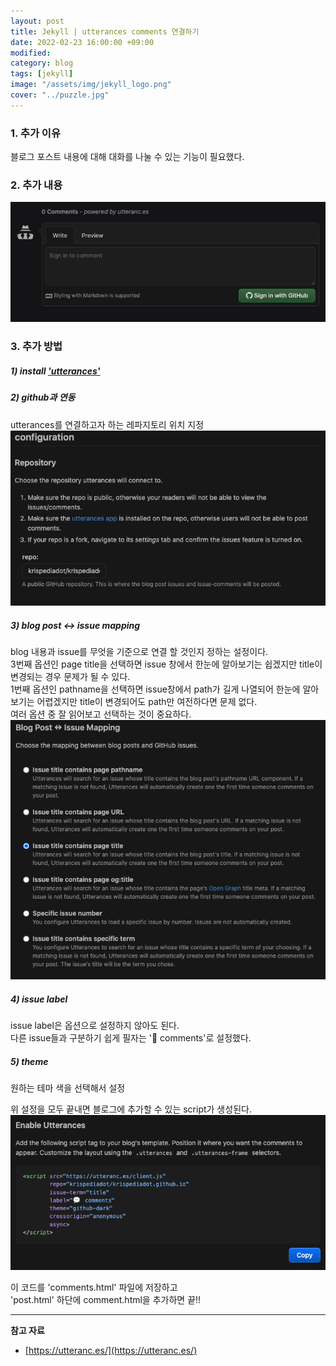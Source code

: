 ```yaml
---
layout: post
title: Jekyll | utterances comments 연결하기
date: 2022-02-23 16:00:00 +09:00
modified: 
category: blog
tags: [jekyll]
image: "/assets/img/jekyll_logo.png"
cover: "../puzzle.jpg"
---
```


### 1. 추가 이유

블로그 포스트 내용에 대해 대화를 나눌 수 있는 기능이 필요했다.<br>

### 2. 추가 내용

![after](https://github.com/krispediadot/krispediadot.github.io/blob/master/_posts/dev/blog/2022-02-23-utteranc-comments/after.png?raw=true)

### 3. 추가 방법

##### 1) install ['utterances'](https://github.com/apps/utterances)
   
##### 2) github과 연동
   utterances를 연결하고자 하는 레파지토리 위치 지정<br>
   ![configuration](https://github.com/krispediadot/krispediadot.github.io/blob/master/_posts/dev/blog/2022-02-23-utteranc-comments/configuration.png?raw=true)<br>

##### 3) blog post <-> issue mapping
   blog 내용과 issue를 무엇을 기준으로 연결 할 것인지 정하는 설정이다.<br>
   3번째 옵션인 page title을 선택하면 issue 창에서 한눈에 알아보기는 쉽겠지만 title이 변경되는 경우 문제가 될 수 있다.<br>
   1번째 옵션인 pathname을 선택하면 issue창에서 path가 길게 나열되어 한눈에 알아보기는 어렵겠지만 title이 변경되어도 path만 여전하다면 문제 없다.<br>
   여러 옵션 중 잘 읽어보고 선택하는 것이 중요하다.<br>
   ![mapping](https://github.com/krispediadot/krispediadot.github.io/blob/master/_posts/dev/blog/2022-02-23-utteranc-comments/mapping.png?raw=true)<br>

##### 4) issue label
   issue label은 옵션으로 설정하지 않아도 된다.<br>
   다른 issue들과 구분하기 쉽게 필자는 '💬 comments'로 설정했다.<br>

##### 5) theme
   원하는 테마 색을 선택해서 설정<br>

위 설정을 모두 끝내면 블로그에 추가할 수 있는 script가 생성된다.<br>
![script](https://github.com/krispediadot/krispediadot.github.io/blob/master/_posts/dev/blog/2022-02-23-utteranc-comments/script.png?raw=true)<br>

이 코드를 'comments.html' 파일에 저장하고<br>
'post.html' 하단에 comment.html을 추가하면 끝!!<br>

    
    

---
**참고 자료**<br>
- [https://utteranc.es/](https://utteranc.es/) <br>